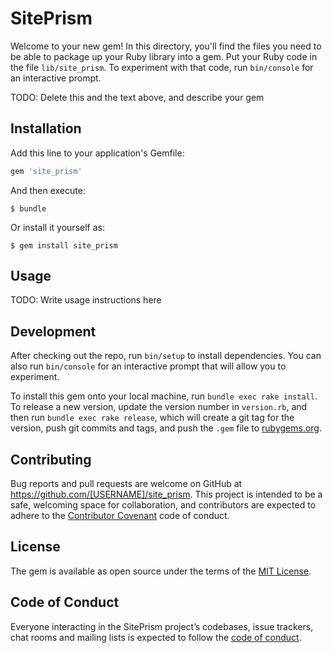 # SitePrism

Welcome to your new gem! In this directory, you'll find the files you need to be able to package up your Ruby library into a gem. Put your Ruby code in the file `lib/site_prism`. To experiment with that code, run `bin/console` for an interactive prompt.

TODO: Delete this and the text above, and describe your gem

## Installation

Add this line to your application's Gemfile:

```ruby
gem 'site_prism'
```

And then execute:

    $ bundle

Or install it yourself as:

    $ gem install site_prism

## Usage

TODO: Write usage instructions here

## Development

After checking out the repo, run `bin/setup` to install dependencies. You can also run `bin/console` for an interactive prompt that will allow you to experiment.

To install this gem onto your local machine, run `bundle exec rake install`. To release a new version, update the version number in `version.rb`, and then run `bundle exec rake release`, which will create a git tag for the version, push git commits and tags, and push the `.gem` file to [rubygems.org](https://rubygems.org).

## Contributing

Bug reports and pull requests are welcome on GitHub at https://github.com/[USERNAME]/site_prism. This project is intended to be a safe, welcoming space for collaboration, and contributors are expected to adhere to the [Contributor Covenant](http://contributor-covenant.org) code of conduct.

## License

The gem is available as open source under the terms of the [MIT License](https://opensource.org/licenses/MIT).

## Code of Conduct

Everyone interacting in the SitePrism project’s codebases, issue trackers, chat rooms and mailing lists is expected to follow the [code of conduct](https://github.com/[USERNAME]/site_prism/blob/master/CODE_OF_CONDUCT.md).
